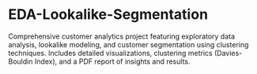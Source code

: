 # EDA-Lookalike-Segmentation
Comprehensive customer analytics project featuring exploratory data analysis, lookalike modeling, and customer segmentation using clustering techniques. Includes detailed visualizations, clustering metrics (Davies-Bouldin Index), and a PDF report of insights and results.
